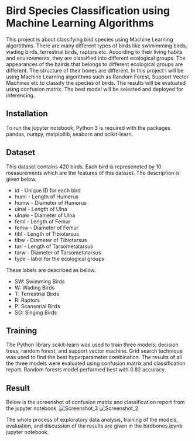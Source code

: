 # Bird Species Classification using Machine Learning Algorithms
This project is about classifying bird species using Machine Learning algortithms. There are many different types of birds like swimimming birds, wading birds, terrestrial birds, raptors etc. According to their living habits and environments, they are classified into different ecological groups. The appearances of the bairds that belongs to different ecological groups are different. The structure of their bones are different. In this project I will be using Machine Learning algorithms such as Random Forest, Support Vector Machines etc to classify the species of birds. The results will be evaluated using confusion matrix. The best model will be selected and deployed for inferencing.

## Installation
To run the jupyter notebook, Python 3 is required with the packages pandas, numpy, matplotlib, seaborn and scikit-learn. 

## Dataset
This dataset contains 420 birds. Each bird is represeneted by 10 measurements which are the features of this dataset. The description is given below.

* id - Unique ID for each bird
* huml - Length of Humerus
* humw - Diameter of Humerus
* ulnal - Length of Ulna
* ulnaw - Diameter of Ulna
* feml - Length of Femur
* femw - Diameter of Femur
* tibl - Length of Tibiotarsus
* tibw - Diameter of Tibiotarsus
* tarl - Length of Tarsometatarsus
* tarw - Diameter of Tarsometatarsus
* type - label for the ecological groups

These labels are described as below.

* SW: Swimming Birds
* W: Wading Birds
* T: Terrestrial Birds
* R: Raptors
* P: Scansorial Birds
* SO: Singing Birds

## Training
The Python library scikit-learn was used to train three models; decision trees, random forest, and support vector machine. Grid search technique was used to find the best hyperparameter combination. The results of all the three models were evaluated using confusion matrix and classification report. Random forests model performed best with 0.82 accuracy. 

## Result
Below is the screenshot of confusion matrix and classification report from the jupyter notebook.
![Screenshot_3](https://user-images.githubusercontent.com/30217266/193696143-4a73a661-1c40-4c00-ab52-19ee7bb00c0a.png)
![Screenshot_2](https://user-images.githubusercontent.com/30217266/193696324-f144fc13-e85a-460a-a4c8-962ddca63f5a.png)

The whole process of exploratory data analysis, training of the models, evaluation, and discussion of the results are given in the birdbones.ipynb jupyter notebook. 
